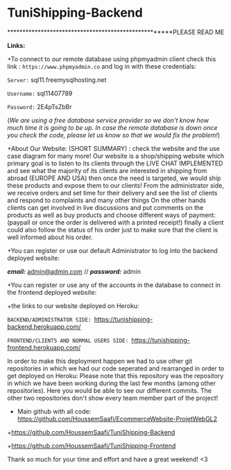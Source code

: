 # TuniShipping-Backend
*****************************************************PLEASE READ ME

**Links:**

+To connect to our remote database using phpmyadmin client check this link :
`https://www.phpmyadmin.co` and log in with these credentials:

`Server:` sql11.freemysqlhosting.net

`Username:` sql11407789

`Password:` 2E4pTsZbBr

 (_We are using a free database service provider so we don't know how 
 much time it is going to be up. In case the remote database is down once you check the code, 
  please let us know so that we would fix the problem!_)

+About Our Website: (SHORT SUMMARY) : check the website and the use case diagram for many more!
Our website is a shop/shipping website which primary goal is to listen to its clients through the LIVE CHAT IMPLEMENTED and see what the majority of its clients are interested in shipping from abroad (EUROPE AND USA) then once the need is targeted, we would ship these products and expose them to our clients!
From the administrator side, we receive orders and set time for their delivery and see the list of clients and respond to complaints and many other things
On the other hands clients can get involved in live discussions and put comments on the products as well as buy products and choose different ways of payment:(paypall or once the order is delivered with a printed receipt!) finally a client could also follow the status of his order just to make sure that the client is well informed about his order.
  
+You can register or use our default Administrator to log into the backend deployed website:

_**email:**_ admin@admin.com  // _**password:**_ admin

+You can register or use any of the accounts in the database to connect in the frontend deployed website:

+the links to our website deployed on Heroku: 

`BACKEND/ADMINISTRATOR SIDE: `https://tunishipping-backend.herokuapp.com/

`FRONTEND/CLIENTS AND NORMAL USERS SIDE: `https://tunishipping-frontend.herokuapp.com/

In order to make this deployment happen we had to use other git repositories in which we had our code seperated and rearranged in order to get deployed on Heroku:
Please note that this repository was the repository in which we have been working during the last few months (among other repositories). Here you would be able to see our different commits. The other two repositories don't show every team member part of the project!

+ Main github with all code: https://github.com/HoussemSaafi/EcommerceWebsite-ProjetWebGL2

+https://github.com/HoussemSaafi/TuniShipping-Backend

+https://github.com/HoussemSaafi/TuniShipping-Frontend


Thank so much for your time and effort and have a great weekend! <3
